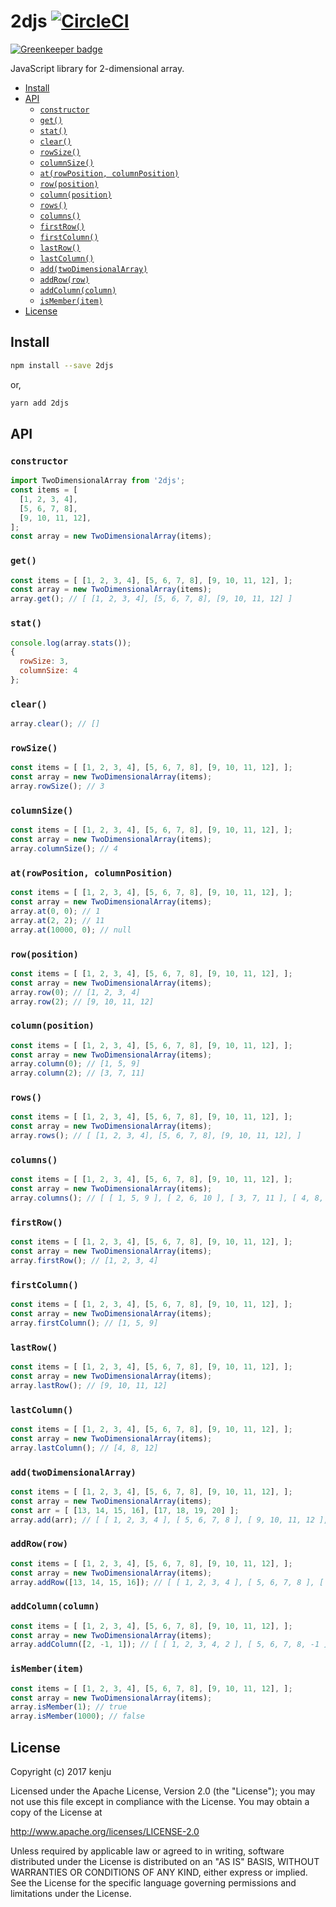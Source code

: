 # 2djs [![CircleCI](https://circleci.com/gh/kenju/2djs.svg?style=svg)](https://circleci.com/gh/kenju/2djs)

[![Greenkeeper badge](https://badges.greenkeeper.io/kenju/2djs.svg)](https://greenkeeper.io/)

JavaScript library for 2-dimensional array.

<!-- TOC depthFrom:2 -->

- [Install](#install)
- [API](#api)
  - [`constructor`](#constructor)
  - [`get()`](#get)
  - [`stat()`](#stat)
  - [`clear()`](#clear)
  - [`rowSize()`](#rowsize)
  - [`columnSize()`](#columnsize)
  - [`at(rowPosition, columnPosition)`](#atrowposition-columnposition)
  - [`row(position)`](#rowposition)
  - [`column(position)`](#columnposition)
  - [`rows()`](#rows)
  - [`columns()`](#columns)
  - [`firstRow()`](#firstrow)
  - [`firstColumn()`](#firstcolumn)
  - [`lastRow()`](#lastrow)
  - [`lastColumn()`](#lastcolumn)
  - [`add(twoDimensionalArray)`](#addtwodimensionalarray)
  - [`addRow(row)`](#addrowrow)
  - [`addColumn(column)`](#addcolumncolumn)
  - [`isMember(item)`](#ismemberitem)
- [License](#license)

<!-- /TOC -->

## Install

```bash
npm install --save 2djs
```

or,

```bash
yarn add 2djs
```

## API

### `constructor`

```js
import TwoDimensionalArray from '2djs';
const items = [
  [1, 2, 3, 4],
  [5, 6, 7, 8],
  [9, 10, 11, 12],
];
const array = new TwoDimensionalArray(items);
```

### `get()`

```js
const items = [ [1, 2, 3, 4], [5, 6, 7, 8], [9, 10, 11, 12], ];
const array = new TwoDimensionalArray(items);
array.get(); // [ [1, 2, 3, 4], [5, 6, 7, 8], [9, 10, 11, 12] ]
```

### `stat()`

```js
console.log(array.stats());
{
  rowSize: 3,
  columnSize: 4
};
```

### `clear()`

```js
array.clear(); // []
```

### `rowSize()`

```js
const items = [ [1, 2, 3, 4], [5, 6, 7, 8], [9, 10, 11, 12], ];
const array = new TwoDimensionalArray(items);
array.rowSize(); // 3
```

### `columnSize()`

```js
const items = [ [1, 2, 3, 4], [5, 6, 7, 8], [9, 10, 11, 12], ];
const array = new TwoDimensionalArray(items);
array.columnSize(); // 4
```

### `at(rowPosition, columnPosition)`

```js
const items = [ [1, 2, 3, 4], [5, 6, 7, 8], [9, 10, 11, 12], ];
const array = new TwoDimensionalArray(items);
array.at(0, 0); // 1
array.at(2, 2); // 11
array.at(10000, 0); // null
```

### `row(position)`

```js
const items = [ [1, 2, 3, 4], [5, 6, 7, 8], [9, 10, 11, 12], ];
const array = new TwoDimensionalArray(items);
array.row(0); // [1, 2, 3, 4]
array.row(2); // [9, 10, 11, 12]
```

### `column(position)`

```js
const items = [ [1, 2, 3, 4], [5, 6, 7, 8], [9, 10, 11, 12], ];
const array = new TwoDimensionalArray(items);
array.column(0); // [1, 5, 9]
array.column(2); // [3, 7, 11]
```

### `rows()`

```js
const items = [ [1, 2, 3, 4], [5, 6, 7, 8], [9, 10, 11, 12], ];
const array = new TwoDimensionalArray(items);
array.rows(); // [ [1, 2, 3, 4], [5, 6, 7, 8], [9, 10, 11, 12], ]
```

### `columns()`

```js
const items = [ [1, 2, 3, 4], [5, 6, 7, 8], [9, 10, 11, 12], ];
const array = new TwoDimensionalArray(items);
array.columns(); // [ [ 1, 5, 9 ], [ 2, 6, 10 ], [ 3, 7, 11 ], [ 4, 8, 12 ] ]
```

### `firstRow()`

```js
const items = [ [1, 2, 3, 4], [5, 6, 7, 8], [9, 10, 11, 12], ];
const array = new TwoDimensionalArray(items);
array.firstRow(); // [1, 2, 3, 4]
```

### `firstColumn()`

```js
const items = [ [1, 2, 3, 4], [5, 6, 7, 8], [9, 10, 11, 12], ];
const array = new TwoDimensionalArray(items);
array.firstColumn(); // [1, 5, 9]
```

### `lastRow()`

```js
const items = [ [1, 2, 3, 4], [5, 6, 7, 8], [9, 10, 11, 12], ];
const array = new TwoDimensionalArray(items);
array.lastRow(); // [9, 10, 11, 12]
```

### `lastColumn()`

```js
const items = [ [1, 2, 3, 4], [5, 6, 7, 8], [9, 10, 11, 12], ];
const array = new TwoDimensionalArray(items);
array.lastColumn(); // [4, 8, 12]
```

### `add(twoDimensionalArray)`

```js
const items = [ [1, 2, 3, 4], [5, 6, 7, 8], [9, 10, 11, 12], ];
const array = new TwoDimensionalArray(items);
const arr = [ [13, 14, 15, 16], [17, 18, 19, 20] ];
array.add(arr); // [ [ 1, 2, 3, 4 ], [ 5, 6, 7, 8 ], [ 9, 10, 11, 12 ], [ 13, 14, 15, 16 ], [ 17, 18, 19, 20 ] ]
```

### `addRow(row)`

```js
const items = [ [1, 2, 3, 4], [5, 6, 7, 8], [9, 10, 11, 12], ];
const array = new TwoDimensionalArray(items);
array.addRow([13, 14, 15, 16]); // [ [ 1, 2, 3, 4 ], [ 5, 6, 7, 8 ], [ 9, 10, 11, 12 ], [ 13, 14, 15, 16 ] ]
```

### `addColumn(column)`

```js
const items = [ [1, 2, 3, 4], [5, 6, 7, 8], [9, 10, 11, 12], ];
const array = new TwoDimensionalArray(items);
array.addColumn([2, -1, 1]); // [ [ 1, 2, 3, 4, 2 ], [ 5, 6, 7, 8, -1 ], [ 9, 10, 11, 12, 1 ] ]
```
### `isMember(item)`

```js
const items = [ [1, 2, 3, 4], [5, 6, 7, 8], [9, 10, 11, 12], ];
const array = new TwoDimensionalArray(items);
array.isMember(1); // true
array.isMember(1000); // false
```

## License

Copyright (c) 2017 kenju

Licensed under the Apache License, Version 2.0 (the "License");
you may not use this file except in compliance with the License.
You may obtain a copy of the License at

http://www.apache.org/licenses/LICENSE-2.0

Unless required by applicable law or agreed to in writing, software
distributed under the License is distributed on an "AS IS" BASIS,
WITHOUT WARRANTIES OR CONDITIONS OF ANY KIND, either express or implied.
See the License for the specific language governing permissions and
limitations under the License.


